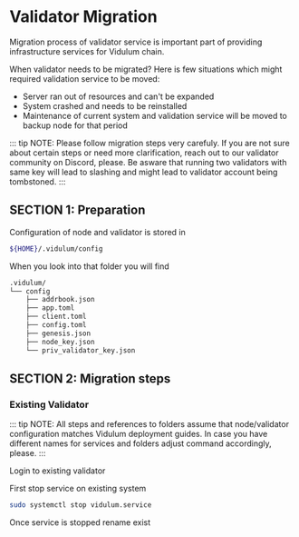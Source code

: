 # Validator Migration

Migration process of validator service is important part of providing infrastructure services for Vidulum chain.

When validator needs to be migrated?
Here is few situations which might required validation service to be moved:
 - Server ran out of resources and can't be expanded
 - System crashed and needs to be reinstalled
 - Maintenance of current system and validation service will be moved to backup node for that period

::: tip NOTE:
Please follow migration steps very carefuly. If you are not sure about certain steps or need more clarification, reach out to our validator community on Discord, please.
Be asware that running two validators with same key will lead to slashing and might lead to validator account being tombstoned.
:::



## SECTION 1: Preparation
Configuration of node and validator is stored in
```bash
${HOME}/.vidulum/config
```

When you look into that folder you will find 

```bash
.vidulum/
└── config
    ├── addrbook.json
    ├── app.toml
    ├── client.toml
    ├── config.toml
    ├── genesis.json
    ├── node_key.json
    └── priv_validator_key.json
```



## SECTION 2: Migration steps

### Existing Validator

::: tip NOTE:
All steps and references to folders assume that node/validator configuration matches Vidulum deployment guides. 
In case you have different names for services and folders adjust command accordingly, please.
:::

Login to existing validator 


First stop service on existing system
```bash
sudo systemctl stop vidulum.service
```

Once service is stopped rename exist
